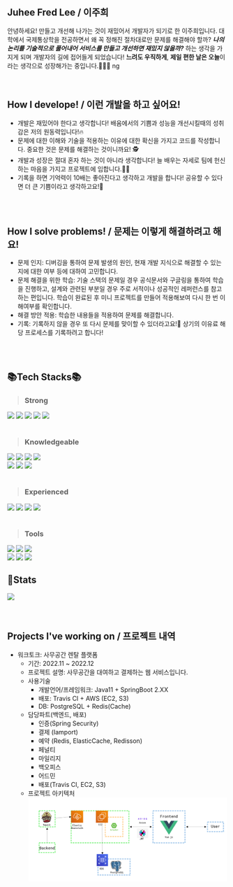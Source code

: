 ## Juhee Fred Lee / 이주희
안녕하세요! 만들고 개선해 나가는 것이 재밌어서 개발자가 되기로 한 이주희입니다.
대학에서 국제통상학을 전공하면서 왜 꼭 정해진 절차대로만 문제를 해결해야 할까? <b><i>나의 논리를 기술적으로 풀어내어 서비스를 만들고 개선하면 재밌지 않을까?</i></b> 하는 생각을 가지게 되며 개발자의 길에 접어들게 되었습니다! <b>느려도 우직하게</b>, <b>제일 편한 날은 오늘</b>이라는 생각으로 성장해가는 중입니다.💪💪💪
ng<br>
<br>
<br>

## How I develope! / 이런 개발을 하고 싶어요!
<ul>
    <li>개발은 재밌어야 한다고 생각합니다! 배움에서의 기쁨과 성능을 개선시킬때의 성취감은 저의 원동력입니다!🔥</li>
    <li>문제에 대한 이해와 기술을 적용하는 이유에 대한 확신을 가지고 코드를 작성합니다. 중요한 것은 문제를 해결하는 것이니까요! 🕵️</li>
    <li>개발과 성장은 절대 혼자 하는 것이 아니라 생각합니다! 늘 배우는 자세로 팀에 헌신하는 마음을 가지고 프로젝트에 임합니다.🙇‍♂️</li>
    <li>기록을 하면 기억력이 10배는 좋아진다고 생각하고 개발을 합니다! 공유할 수 있다면 더 큰 기쁨이라고 생각하고요!📝</li>
</ul>
<br />
<br />

## How I solve problems! / 문제는 이렇게 해결하려고 해요!
<ul>
    <li>문제 인지: 디버깅을 통하여 문제 발생의 원인, 현재 개발 지식으로 해결할 수 있는지에 대한 여부 등에 대하여 고민합니다.</li>
    <li>문제 해결을 위한 학습: 기술 스택의 문제일 경우 공식문서와 구글링을 통하여 학습을 진행하고, 설계와 관련된 부분일 경우 주로 서적이나 성공적인 레퍼런스를 참고하는 편입니다. 학습이 완료된 후 미니 프로젝트를 만들어 적용해보여 다시 한 번 이해여부를 확인합니다.</li>
    <li>해결 방안 적용: 학습한 내용들을 적용하여 문제를 해결합니다.</li>
    <li>기록: 기록하지 않을 경우 또 다시 문제를 맞이할 수 있더라고요!🤣 상기의 이유료 해당 프로세스를 기록하려고 합니다!</li>
</ul>
<br />
<br />

## :books:Tech Stacks:books:

> ### Strong
<div>
  <img src="https://img.shields.io/badge/Java-6DB33F?style=for-the-badge&logo=Java&logoColor=white">
  <img src="https://img.shields.io/badge/Spring Boot-6DB33F?style=for-the-badge&logo=Spring Boot&logoColor=white"/>
  <img src="https://img.shields.io/badge/JPA-6DB33F?style=for-the-badge&logo=JPA&logoColor=white"/>
  <img src="https://img.shields.io/badge/Oracle-F80000?style=for-the-badge&logo=Oracle&logoColor=white"/>
  <img src="https://img.shields.io/badge/PostgreSQL-4169E1?style=for-the-badge&logo=PostgreSQL&logoColor=white"/><br>
</div>
<br>

> ### Knowledgeable
<div>
  <img src="https://img.shields.io/badge/Spring Security-6DB33F?style=for-the-badge&logo=Spring Security&logoColor=white"/>
  <img src="https://img.shields.io/badge/MyBatis-000000?style=for-the-badge&logo=MyBatis&logoColor=red"/>
  <img src="https://img.shields.io/badge/Redis-DC382D?style=for-the-badge&logo=Redis&logoColor=white"/>
  <img src="https://img.shields.io/badge/Docker-2496ED?style=for-the-badge&logo=Docker&logoColor=white"/><br>
  <img src="https://img.shields.io/badge/Git-F05032?style=for-the-badge&logo=Git&logoColor=white"/>
  <img src="https://img.shields.io/badge/GitHub-181717?style=for-the-badge&logo=GitHub&logoColor=white"/>
  <img src="https://img.shields.io/badge/Iamport-4169E1?style=for-the-badge&logo=Iamport&logoColor=white"/><br>
</div>
<br>

> ### Experienced
<div>
  <img src="https://img.shields.io/badge/Redis-DC382D?style=for-the-badge&logo=Redis&logoColor=white"/>
  <img src="https://img.shields.io/badge/Amazon EC2-FF9900?style=for-the-badge&logo=Amazon EC2&logoColor=white"/>
  <img src="https://img.shields.io/badge/Amazon RDS-527FFF?style=for-the-badge&logo=Amazon RDS&logoColor=white"/>
  <img src="https://img.shields.io/badge/Tracis CI-964b00?style=for-the-badge&logo=Tracis CI/CD&logoColor=yellow"/>
</div>
<br>

> ### Tools
<div>
  <img src="https://img.shields.io/badge/IntelliJ-000000?style=for-the-badge&logo=IntelliJ IDEA&logoColor=white"/>
  <img src="https://img.shields.io/badge/Eclipse IDE-2C2255?style=for-the-badge&logo=Eclipse IDEA&logoColor=white"/>
  <img src="https://img.shields.io/badge/Visual Studio Code-007ACC?style=for-the-badge&logo=Visual Studio Code&logoColor=white"/><br>
  <img src="https://img.shields.io/badge/Postman-FF6C37?style=for-the-badge&logo=Postman&logoColor=white"/>
  <img src="https://img.shields.io/badge/Swagger-85EA2D?style=for-the-badge&logo=Swagger&logoColor=white"/>
  <img src="https://img.shields.io/badge/Notion-000000?style=for-the-badge&logo=Notion&logoColor=white"/><br>
</div>

## 🦾Stats
<div>
  <img src="https://github-readme-stats.vercel.app/api?username=fredlee613&show_icons=true">
<div>
<br />
<br />

## Projects I've working on / 프로젝트 내역
<ul>
    <li>워크토크: 사무공간 렌탈 플랫폼
      <ul>
        <li>기간: 2022.11 ~ 2022.12</li>  
        <li>프로젝트 설명: 사무공간을 대여하고 결제하는 웹 서비스입니다.</li>  
        <li>사용기술
          <ul>
            <li>개발언어/프레임워크: Java11 + SpringBoot 2.XX</li>
            <li>배포: Travis CI + AWS (EC2, S3)</li>
            <li>DB: PostgreSQL + Redis(Cache)</li>
          </ul>
        </li>  
        <li>담당파트(백엔드, 배포)
          <ul>
            <li>인증(Spring Security)</li>
            <li>결제 (Iamport)</li>
            <li>예약 (Redis, ElasticCache, Redisson)</li>
            <li>페널티</li>
            <li>마일리지</li>
            <li>백오피스</li>
            <li>어드민</li>
            <li>배포(Travis CI, EC2, S3)</li>
          </ul>
        </li>
        <li>프로젝트 아키텍처<br>
        <img src="./project_architecture.png", width="900px">
        </li>
      </ul>
    </li>
</ul>
<br />
<br />
